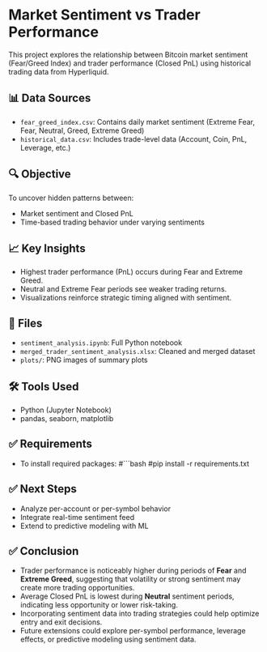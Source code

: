 # Market Sentiment vs Trader Performance

This project explores the relationship between Bitcoin market sentiment (Fear/Greed Index) and trader performance (Closed PnL) using historical trading data from Hyperliquid.

## 📊 Data Sources

- `fear_greed_index.csv`: Contains daily market sentiment (Extreme Fear, Fear, Neutral, Greed, Extreme Greed)
- `historical_data.csv`: Includes trade-level data (Account, Coin, PnL, Leverage, etc.)

## 🔍 Objective

To uncover hidden patterns between:
- Market sentiment and Closed PnL
- Time-based trading behavior under varying sentiments

## 📈 Key Insights

- Highest trader performance (PnL) occurs during Fear and Extreme Greed.
- Neutral and Extreme Fear periods see weaker trading returns.
- Visualizations reinforce strategic timing aligned with sentiment.

## 📁 Files

- `sentiment_analysis.ipynb`: Full Python notebook
- `merged_trader_sentiment_analysis.xlsx`: Cleaned and merged dataset
- `plots/`: PNG images of summary plots

## 🛠️ Tools Used

- Python (Jupyter Notebook)
- pandas, seaborn, matplotlib

## ✅ Requirements

- To install required packages:
  #```bash
  #pip install -r requirements.txt

## ✅ Next Steps

- Analyze per-account or per-symbol behavior
- Integrate real-time sentiment feed
- Extend to predictive modeling with ML

## ✅ Conclusion

- Trader performance is noticeably higher during periods of **Fear** and **Extreme Greed**, suggesting that volatility or strong sentiment may create more trading opportunities.
- Average Closed PnL is lowest during **Neutral** sentiment periods, indicating less opportunity or lower risk-taking.
- Incorporating sentiment data into trading strategies could help optimize entry and exit decisions.
- Future extensions could explore per-symbol performance, leverage effects, or predictive modeling using sentiment data.

